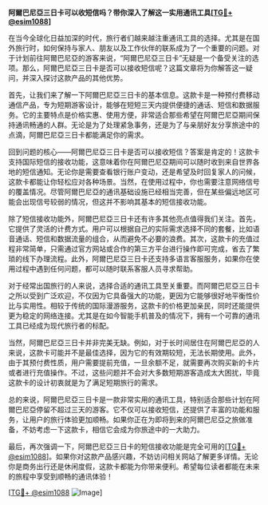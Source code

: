 **阿爾巴尼亞三日卡可以收短信吗？带你深入了解这一实用通讯工具[[TG💪+ @esim1088](https://t.me/s/esim1088)]**

在当今全球化日益加深的时代，旅行者们越来越注重通讯工具的选择。尤其是在国外旅行时，如何保持与家人、朋友以及工作伙伴的联系成为了一个重要的问题。对于计划前往阿爾巴尼亞的游客来说，“阿爾巴尼亞三日卡”无疑是一个备受关注的选项。那么，阿爾巴尼亞三日卡是否可以接收短信呢？这篇文章将为你解答这一疑问，并深入探讨这款产品的其他优势。

首先，让我们来了解一下阿爾巴尼亞三日卡的基本信息。这款卡是一种预付费移动通信产品，专为短期游客设计，能够在短短三天内提供便捷的通话、短信和数据服务。它的主要特点是价格实惠、使用方便，非常适合那些希望在阿爾巴尼亞期间保持通讯畅通的人群。无论是为了处理紧急事务，还是为了与亲朋好友分享旅途中的点滴，阿爾巴尼亞三日卡都能满足你的需求。

回到问题的核心——阿爾巴尼亞三日卡是否可以接收短信？答案是肯定的！这款卡支持国际短信的接收功能，这意味着你在阿爾巴尼亞期间可以随时收到来自世界各地的短信通知。无论你是需要查看银行账户变动，还是希望及时回复家人的问候，这款卡都能让你轻松应对各种场景。当然，在使用过程中，你也需要注意网络信号的覆盖情况。尽管阿爾巴尼亞的通讯基础设施已经相当完善，但在某些偏远地区可能会出现信号较弱的情况，但这并不影响其基本的短信接收功能。

除了短信接收功能外，阿爾巴尼亞三日卡还有许多其他亮点值得我们关注。首先，它提供了灵活的计费方式。用户可以根据自己的实际需求选择不同的套餐，比如语音通话、短信和数据流量的组合，从而避免不必要的浪费。其次，这款卡的充值过程非常简单，只需通过官方网站或合作的第三方平台进行操作即可完成，省去了繁琐的线下办理流程。此外，阿爾巴尼亞三日卡还支持多语言客服服务，如果你在使用过程中遇到任何问题，都可以随时联系客服人员寻求帮助。

对于经常出国旅行的人来说，选择合适的通讯工具至关重要。而阿爾巴尼亞三日卡之所以受到广泛欢迎，不仅因为它具备强大的功能，更因为它能够很好地平衡性价比与实用性。相较于传统的国际漫游服务，这款卡的价格更加亲民，同时还能提供更为稳定的网络连接。尤其是在如今智能手机普及的情况下，拥有一个可靠的通讯工具已经成为现代旅行者的标配。

当然，阿爾巴尼亞三日卡并非完美无缺。例如，对于长时间居住在阿爾巴尼亞的人来说，这款卡可能并不是最佳选择，因为它的有效期较短，无法长期使用。此外，由于其预付费性质，用户需要提前充值，一旦余额不足，就需要再次购买新的卡片或者进行充值操作。不过，这些问题并不会对大多数短期游客造成太大困扰，毕竟这款卡的设计初衷就是为了满足短期旅行的需求。

总的来说，阿爾巴尼亞三日卡是一款非常实用的通讯工具，特别适合那些计划在阿爾巴尼亞停留不超过三天的游客。它不仅可以接收短信，还提供了丰富的功能和服务，让用户的旅行体验更加顺畅。如果你正在为即将到来的阿爾巴尼亞之旅做准备，不妨考虑一下这款卡，相信它会成为你旅途中的一大助力。

最后，再次强调一下，阿爾巴尼亞三日卡的短信接收功能是完全可用的[[TG💪+ @esim1088](https://t.me/s/esim1088)]。如果你对这款产品感兴趣，不妨访问相关网站了解更多详情。无论你是商务出行还是休闲度假，这款卡都能为你带来便利。希望每位读者都能在未来的旅程中享受到顺畅的通讯体验！

[[TG💪+ @esim1088](https://t.me/s/esim1088) ![Image](https://i.postimg.cc/4NQfJmqS/Snipaste-2025-05-13-00-14-12.png)]